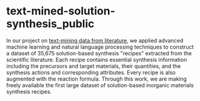 # text-mined-solution-synthesis_public

In our project on [text-mining data from literature](https://ceder.berkeley.edu/text-mined-synthesis/), we applied advanced machine learning and natural language processing techniques to construct a dataset of 35,675 solution-based synthesis "recipes" extracted from the scientific literature. Each recipe contains essential synthesis information including the precursors and target materials, their quantities, and the synthesis actions and corresponding attributes. Every recipe is also augmented with the reaction formula. Through this work, we are making freely available the first large dataset of solution-based inorganic materials synthesis recipes.
